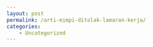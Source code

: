 ```yaml
---
layout: post
permalink: /arti-mimpi-ditolak-lamaran-kerja/
categories:
    - Uncategorized
---
```


